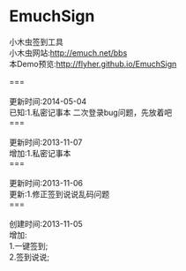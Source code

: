 EmuchSign
=========

小木虫签到工具<br/>
小木虫网站:http://emuch.net/bbs<br/>
本Demo预览:http://flyher.github.io/EmuchSign

===<br/><br/>
更新时间:2014-05-04<br/>
已知:1.私密记事本 二次登录bug问题，先放着吧<br/>
===<br/><br/>
更新时间:2013-11-07<br/>
增加:1.私密记事本<br/>
===<br/><br/>
更新时间:2013-11-06<br/>
更新:1.修正签到说说乱码问题<br/>
===<br/><br/>
创建时间:2013-11-05<br/>
增加:<br/>
1.一键签到;<br/>
2.签到说说;<br/>